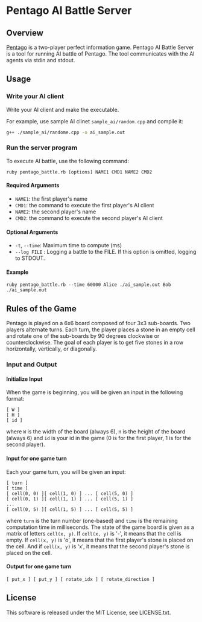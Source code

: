 # Pentago AI Battle Server

## Overview
[Pentago](https://en.wikipedia.org/wiki/Pentago) is a two-player perfect information game.
Pentago AI Battle Server is a tool for running AI battle of Pentago.
The tool communicates with the AI agents via stdin and stdout.

## Usage
### Write your AI client
Write your AI client and make the executable.

For example, use sample AI clinet `sample_ai/random.cpp` and compile it:

``` sh
g++ ./sample_ai/randome.cpp -o ai_sample.out
```

### Run the server program
To execute AI battle, use the following command:

```
ruby pentago_battle.rb [options] NAME1 CMD1 NAME2 CMD2
```

#### Required Arguments

- `NAME1`: the first player's name
- `CMD1`:  the command to execute the first player's AI client
- `NAME2`: the second player's name
- `CMD2`:  the command to execute the second player's AI client

#### Optional Arguments

- `-t`, `--time`: Maximum time to compute (ms)
- `--log FILE` : Logging a battle to the FILE. If this option is omitted, logging to STDOUT.

#### Example

```
ruby pentago_battle.rb --time 60000 Alice ./ai_sample.out Bob ./ai_sample.out
```

## Rules of the Game
Pentago is played on a 6x6 board composed of four 3x3 sub-boards.
Two players alternate turns.
Each turn, the player places a stone in an empty cell and rotate one of the sub-boards by 90 degrees clockwise or counterclockwise.
The goal of each player is to get five stones in a row horizontally, vertically, or diagonally.

### Input and Output
#### Initialize Input
When the game is beginning, you will be given an input in the following format:

```
[ W ]
[ H ]
[ id ]
```

where `W` is the width of the board (always 6), `H` is the height of the board (always 6)
and `id` is your id in the game (0 is for the first player, 1 is for the second player).

#### Input for one game turn
Each your game turn, you will be given an input:

```
[ turn ]
[ time ]
[ cell(0, 0) ][ cell(1, 0) ] ... [ cell(5, 0) ]
[ cell(0, 1) ][ cell(1, 1) ] ... [ cell(5, 1) ]
...
[ cell(0, 5) ][ cell(1, 5) ] ... [ cell(5, 5) ]
```

where `turn` is the turn number (one-based) and `time` is the remaining computation time in milliseconds.
The state of the game board is given as a matrix of letters `cell(x, y)`.
If `cell(x, y)` is '-', it means that the cell is empty.
If `cell(x, y)` is 'o', it means that the first player's stone is placed on the cell.
And if `cell(x, y)` is 'x', it means that the second player's stone is placed on the cell.

#### Output for one game turn

```
[ put_x ] [ put_y ] [ rotate_idx ] [ rotate_direction ]
```

## License
This software is released under the MIT License, see LICENSE.txt.
